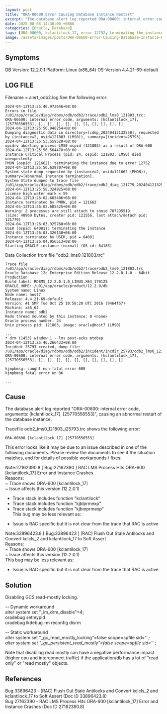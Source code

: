 ```yaml
---
layout: post
title: "ORA-00600 Error Causing Database Instance Restart"
excerpt: "The database alert log reported ORA-00600: internal error code, arguments: [kclantilock_17], [25770556553], causing an abnormal restart of the database instance."
date: 2025-08-08 14:30:00 +0800
categories: [Oracle, Database]
tags: [ORA-00600, kclantilock_17, error 12752, terminating the instance, oracle]
image: /assets/images/posts/ORA-00600-Error-Causing-Database-Instance-Restart.jpg
---
```


## Symptoms
DB Version: 12.2.0.1
Platform: Linux (x86_64) OS-Version 4.4.21-69-default

LOG FILE
-----------------------
Filename = alert_odb2.log
See the following error:
```
2024-04-12T13:25:46.972646+08:00
Errors in file /u01/app/oracle/diag/rdbms/odb/odb2/trace/odb2_lms0_121803.trc:
ORA-00600: internal error code, arguments: [kclantilock_17], [25770556553], [], [], [], [], [], [], [], [], [], []
2024-04-12T13:25:50.948254+08:00
Dumping diagnostic data in directory=[cdmp_20240412132550], requested by (instance=2, osid=121803 (LMS0)), summary=[incident=25793].
2024-04-12T13:25:53.559520+08:00
opidrv aborting process LMS0 ospid (121803) as a result of ORA-600
2024-04-12T13:25:56.564478+08:00
Instance Critical Process (pid: 24, ospid: 121803, LMS0) died unexpectedly
PMON (ospid: 121662): terminating the instance due to error 12752
2024-04-12T13:25:56.639707+08:00
System state dump requested by (instance=2, osid=121662 (PMON)), summary=[abnormal instance termination].
System State dumped to trace file /u01/app/oracle/diag/rdbms/odb/odb2/trace/odb2_diag_121779_20240412132556.trc
2024-04-12T13:25:58.324925+08:00
License high water mark = 59
2024-04-12T13:26:02.603406+08:00
Instance terminated by PMON, pid = 121662
2024-04-12T13:26:02.605425+08:00
Warning: 2 processes are still attach to shmid 767295519:
(size: 40960 bytes, creator pid: 121556, last attach/detach pid: 121779)
2024-04-12T13:26:03.325760+08:00
USER (ospid: 64081): terminating the instance
2024-04-12T13:26:03.326130+08:00
Instance terminated by USER, pid = 64081
2024-04-12T13:26:04.956513+08:00
Starting ORACLE instance (normal) (OS id: 64183)
```

Data Collection from file "odb2_lms0_121803.trc"
```
Trace file /u01/app/oracle/diag/rdbms/odb/odb2/trace/odb2_lms0_121803.trc
Oracle Database 12c Enterprise Edition Release 12.2.0.1.0 - 64bit Production
Build label: RDBMS_12.2.0.1.0_LINUX.X64_170125
ORACLE_HOME: /u01/app/oracle/product/12.2.0/db
System name: Linux
Node name: host7
Release: 4.4.21-69-default
Version: #1 SMP Tue Oct 25 10:58:20 UTC 2016 (9464f67)
Machine: x86_64
Instance name: odb2
Redo thread mounted by this instance: 0 <none>
Oracle process number: 24
Unix process pid: 121803, image: oracle@host7 (LMS0)

...
* drm (1453) window 1 - lms post-acks mtobep
2024-04-12T13:25:46.266433+08:00
Incident 25793 created, dump file: /u01/app/oracle/diag/rdbms/odb/odb2/incident/incdir_25793/odb2_lms0_121803_i25793.trc
ORA-00600: internal error code, arguments: [kclantilock_17], [25770556553], [], [], [], [], [], [], [], [], [], []

kjmpbmsg: caught non-fatal error 600
kjmpbmsg fatal error on 86

...
```


## Cause  
The database alert log reported "ORA-00600: internal error code, arguments: [kclantilock_17], [25770556553]", causing an abnormal restart of the database instance.  

Tracefile odb2_lms0_121803_i25793.trc shows the following error:
```
ORA-00600 [kclantilock_17] [25770556553]
```

This error looks like it may be due to an issue described in one of the following documents. Please review the documents to see if the situation matches, and for details of possible workarounds / fixes:  

Note:27162390.8 [ Bug:27162390 ] RAC LMS Process Hits ORA-600 [kclantilock_17] Error and Instance Crashes  
Reasons:  
~ Trace shows ORA-600 [kclantilock_17]  
~ Issue affects this version (12.2.0.1)  
+ Trace stack includes function "kclantilock"  
+ Trace stack includes function "kjblprmexp"  
+ Trace stack includes function "kjbmprmexp"  
This bug may be less relevant as:  
- Issue is RAC specific but it is not clear from the trace that RAC is active  


Note:33896423.8 [ Bug:33896423 ] [RAC] Flush Out Stale Antilocks and Convert kclcls_2 and kclantilock_17 to Soft Assert  
Reasons:  
~ Trace shows ORA-600 [kclantilock_17]  
~ Issue affects this version (12.2.0.1)  
This bug may be less relevant as:  
- Issue is RAC specific but it is not clear from the trace that RAC is active  

## Solution  
Disabling GCS read-mostly locking.  

-- Dynamic workaround  
alter system set "_lm_drm_disable"=4;  
oradebug setmypid  
oradebug lkdebug -m reconfig disrm  

-- Static workaround  
alter system set "_gc_read_mostly_locking"=false scope=spfile sid='*' ;  
alter system set "_gc_persistent_read_mostly"=false scope=spfile sid='*' ;  

Note that disabling read mostly can have a negative performance impact (higher cpu and interconnect traffic) if the application/db has a lot of "read only" or "read mostly" objects.  

## References  
Bug 33896423 - [RAC] Flush Out Stale Antilocks and Convert kclcls_2 and kclantilock_17 to Soft Assert (Doc ID 33896423.8)  
Bug 27162390 - RAC LMS Process Hits ORA-600 [kclantilock_17] Error and Instance Crashes (Doc ID 27162390.8)  
